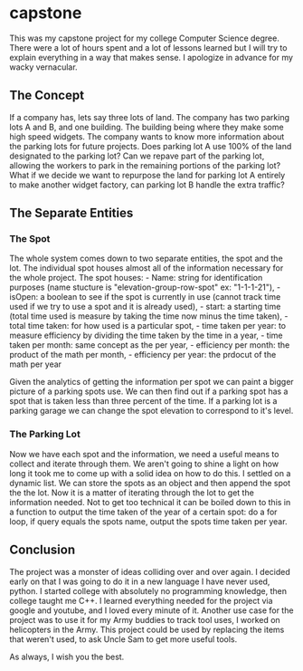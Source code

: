 # capstone
This was my capstone project for my college Computer Science degree. There were a lot of hours spent and a lot of lessons learned but I will try to explain everything in a way that makes sense. I apologize in advance for my wacky vernacular.

## The Concept
If a company has, lets say three lots of land. The company has two parking lots A and B, and one building. The building being where they make some high speed widgets. The company wants to know more information about the parking lots for future projects. Does parking lot A use 100% of the land designated to the parking lot? Can we repave part of the parking lot, allowing the workers to park in the remaining portions of the parking lot? What if we decide we want to repurpose the land for parking lot A entirely to make another widget factory, can parking lot B handle the extra traffic?

## The Separate Entities
### The Spot
The whole system comes down to two separate entities, the spot and the lot. The individual spot houses almost all of the information necessary for the whole project.
The spot houses:
      - Name: string for identification purposes (name stucture is "elevation-group-row-spot" ex: "1-1-1-21"),
      - isOpen: a boolean to see if the spot is currently in use (cannot track time used if we try to use a spot and it is already used),
      - start: a starting time (total time used is measure by taking the time now minus the time taken),
      - total time taken: for how used is a particular spot,
      - time taken per year: to measure efficiency by dividing the time taken by the time in a year,
      - time taken per month: same concept as the per year,
      - efficiency per month: the product of the math per month,
      - efficiency per year: the prdocut of the math per year

Given the analytics of getting the information per spot we can paint a bigger picture of a parking spots use. We can then find out if a parking spot has a spot that is taken less than three percent of the time. If a parking lot is a parking garage we can change the spot elevation to correspond to it's level.

### The Parking Lot
Now we have each spot and the information, we need a useful means to collect and iterate through them. We aren't going to shine a light on how long it took me to come up with a solid idea on how to do this. I settled on a dynamic list. We can store the spots as an object and then append the spot the the lot. Now it is a matter of iterating through the lot to get the information needed. Not to get too technical it can be boiled down to this in a function to output the time taken of the year of a certain spot: do a for loop, if query equals the spots name, output the spots time taken per year.

## Conclusion
The project was a monster of ideas colliding over and over again. I decided early on that I was going to do it in a new language I have never used, python. I started college with absolutely no programming knowledge, then college taught me C++. I learned everything needed for the project via google and youtube, and I loved every minute of it.
Another use case for the project was to use it for my Army buddies to track tool uses, I worked on helicopters in the Army. This project could be used by replacing the items that weren't used, to ask Uncle Sam to get more useful tools.

As always, I wish you the best.
